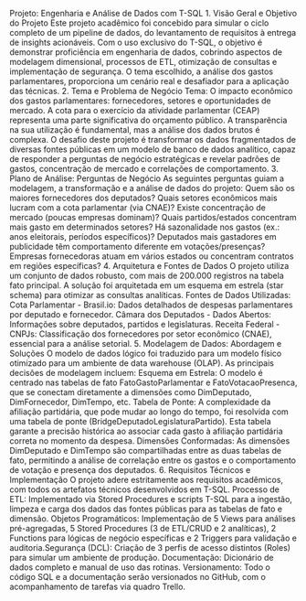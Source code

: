 Projeto: Engenharia e Análise de Dados com T-SQL
​1. Visão Geral e Objetivo do Projeto
​Este projeto acadêmico foi concebido para simular o ciclo completo de um pipeline de dados, do levantamento de requisitos à entrega de insights acionáveis. Com o uso exclusivo do T-SQL, o objetivo é demonstrar proficiência em engenharia de dados, cobrindo aspectos de modelagem dimensional, processos de ETL, otimização de consultas e implementação de segurança. O tema escolhido, a análise dos gastos parlamentares, proporciona um cenário real e desafiador para a aplicação das técnicas.
​2. Tema e Problema de Negócio
​Tema: O impacto econômico dos gastos parlamentares: fornecedores, setores e oportunidades de mercado.
​A cota para o exercício da atividade parlamentar (CEAP) representa uma parte significativa do orçamento público. A transparência na sua utilização é fundamental, mas a análise dos dados brutos é complexa. O desafio deste projeto é transformar os dados fragmentados de diversas fontes públicas em um modelo de banco de dados analítico, capaz de responder a perguntas de negócio estratégicas e revelar padrões de gastos, concentração de mercado e correlações de comportamento.
​3. Plano de Análise: Perguntas de Negócio
​As seguintes perguntas guiam a modelagem, a transformação e a análise de dados do projeto:
​Quem são os maiores fornecedores dos deputados?
​Quais setores econômicos mais lucram com a cota parlamentar (via CNAE)?
​Existe concentração de mercado (poucas empresas dominam)?
​Quais partidos/estados concentram mais gasto em determinados setores?
​Há sazonalidade nos gastos (ex.: anos eleitorais, períodos específicos)?
​Deputados mais gastadores em publicidade têm comportamento diferente em votações/presenças?
​Empresas fornecedoras atuam em vários estados ou concentram contratos em regiões específicas?
​4. Arquitetura e Fontes de Dados
​O projeto utiliza um conjunto de dados robusto, com mais de 200.000 registros na tabela fato principal. A solução foi arquitetada em um esquema em estrela (star schema) para otimizar as consultas analíticas.
​Fontes de Dados Utilizadas:
​Cota Parlamentar - Brasil.io: Dados detalhados de despesas parlamentares por deputado e fornecedor.
​Câmara dos Deputados - Dados Abertos: Informações sobre deputados, partidos e legislaturas.
​Receita Federal - CNPJs: Classificação dos fornecedores por setor econômico (CNAE), essencial para a análise setorial.
​5. Modelagem de Dados: Abordagem e Soluções
​O modelo de dados lógico foi traduzido para um modelo físico otimizado para um ambiente de data warehouse (OLAP). As principais decisões de modelagem incluem:
​Esquema em Estrela: O modelo é centrado nas tabelas de fato FatoGastoParlamentar e FatoVotacaoPresenca, que se conectam diretamente a dimensões como DimDeputado, DimFornecedor, DimTempo, etc.
​Tabela de Ponte: A complexidade da afiliação partidária, que pode mudar ao longo do tempo, foi resolvida com uma tabela de ponte (BridgeDeputadoLegislaturaPartido). Esta tabela garante a precisão histórica ao associar cada gasto à afiliação partidária correta no momento da despesa.
​Dimensões Conformadas: As dimensões DimDeputado e DimTempo são compartilhadas entre as duas tabelas de fato, permitindo a análise de correlação entre os gastos e o comportamento de votação e presença dos deputados.
​6. Requisitos Técnicos e Implementação
​O projeto adere estritamente aos requisitos acadêmicos, com todos os artefatos técnicos desenvolvidos em T-SQL.
​Processo de ETL: Implementado via Stored Procedures e scripts T-SQL para a ingestão, limpeza e carga dos dados das fontes públicas para as tabelas de fato e dimensão.
​Objetos Programáticos: Implementação de 5 Views para análises pré-agregadas, 5 Stored Procedures (3 de ETL/CRUD e 2 analíticas), 2 Functions para lógicas de negócio específicas e 2 Triggers para validação e auditoria.
​Segurança (DCL): Criação de 3 perfis de acesso distintos (Roles) para simular um ambiente de produção.
​Documentação: Dicionário de dados completo e manual de uso das rotinas.
​Versionamento: Todo o código SQL e a documentação serão versionados no GitHub, com o acompanhamento de tarefas via quadro Trello.
